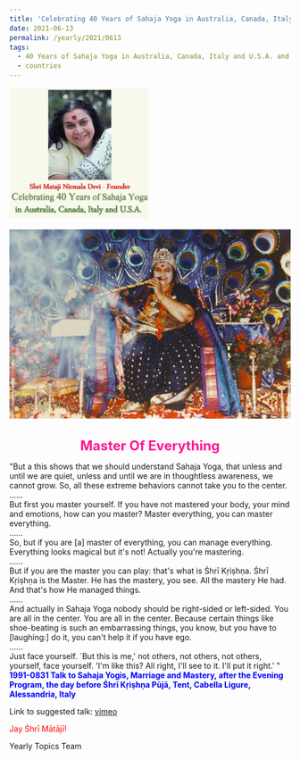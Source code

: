 ```yaml
---
title: 'Celebrating 40 Years of Sahaja Yoga in Australia, Canada, Italy and U.S.A. and its Culture, Post 24'
date: 2021-06-13
permalink: /yearly/2021/0613
tags:
  - 40 Years of Sahaja Yoga in Australia, Canada, Italy and U.S.A. and its Culture
  - countries
---
```


<div style="text-align: left"><img src="/images/Celebrating40YearsSahajaYoga.png" width="250" /></div><br>

<div style="text-align: center"><img src="/images/image716.png" /></div>

<br>
<p style="color:DeepPink; text-align:center">
<font size="+2"><b>Master Of Everything</b><br></font>
</p>

<p>
"But a this shows that we should understand Sahaja Yoga, that unless and until we are quiet, unless and until we are in thoughtless awareness, we cannot grow. So, all these extreme behaviors cannot take you to the center.<br>
......<br>
But first you master yourself. If you have not mastered your body, your mind and emotions, how can you master? Master everything, you can master everything.<br>
......<br>
So, but if you are [a] master of everything, you can manage everything. Everything looks magical but it's not! Actually you're mastering.<br>
......<br>
But if you are the master you can play:  that's what is Śhrī Kṛiṣhṇa. Śhrī Kṛiṣhṇa is the Master. He has the mastery, you see. All the mastery He had. And that's how He managed things.<br>
......<br>
And actually in Sahaja Yoga nobody should be right-sided or left-sided. You are all in the center. You are all in the center. Because certain things like shoe-beating is such an embarrassing things, you know, but you have to [laughing:] do it, you can't help it if you have ego.<br>
......<br>
Just face yourself. `But this is me,' not others, not others, not others, yourself, face yourself. 'I'm like this? All right, I'll see to it. I'll put it right.' "<br> 
<font color="blue"><b>1991-0831 Talk to Sahaja Yogis, Marriage and Mastery, after the Evening Program, the day before Śhrī Kṛiṣhṇa Pūjā, Tent, Cabella Ligure, Alessandria, Italy</b></font><br>
</p>

Link to suggested talk: <a href="https://vimeo.com/228445564"> vimeo</a>

<p style="color:red;">Jay Śhrī Mātājī!<br></p>

Yearly Topics Team